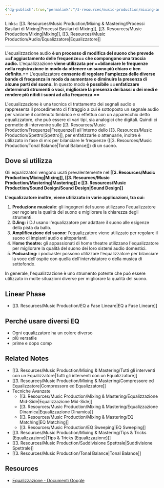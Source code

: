 ```yaml
---
{"dg-publish":true,"permalink":"/3-resources/music-production/mixing-and-mastering/equalizzazione/"}
---
```


Links:: [[3. Resources/Music Production/Mixing & Mastering/Processi Basilari di Mixing\|Processi Basilari di Mixing]], [[3. Resources/Music Production/Mixing\|Mixing]], [[3. Resources/Music Production/Audio/Equalizzatore\|Equalizzatore]]

---

L'equalizzazione audio **è un processo di modifica del suono che prevede ==l'aggiustamento delle frequenze== che compongono una traccia audio.** L'equalizzazione **viene utilizzata per ==bilanciare le frequenze nella registrazione in modo da ottenere un suono più chiaro e ben definito.==** L'equalizzatore **consente di regolare l'ampiezza delle diverse bande di frequenza in modo da aumentare o diminuire la presenza di alcune parti del suono.** In questo modo **è possibile ==enfatizzare determinati strumenti o voci, migliorare la presenza dei bassi o dei medi e rendere più nitidi i suoni ad alta frequenza.==**

L'equalizzazione è una tecnica di trattamento dei segnali audio e rappresenta il procedimento di filtraggio a cui è sottoposto un segnale audio per variarne il contenuto timbrico e si effettua con un apparecchio detto equalizzatore, che può essere di vari tipi, sia analogici che digitali.
Quindi ci permette di intervenire sulle [[3. Resources/Music Production/Frequenze\|Frequenze]] all'interno dello [[3. Resources/Music Production/Spettro\|Spettro]], per enfatizzarle o attenuarle, inoltre è utilizzato in fase di mix per bilanciare le frequenze ([[3. Resources/Music Production/Tonal Balance\|Tonal Balance]]) di un suono.

## Dove si utilizza

Gli equalizzatori vengono usati prevalentemente nel **[[3. Resources/Music Production/Mixing\|Mixing]], [[3. Resources/Music Production/Mastering\|Mastering]] e [[3. Resources/Music Production/Sound Design/Sound Design\|Sound Design]]**

**L'equalizzatore inoltre, viene utilizzato in varie applicazioni, tra cui:**

1. **Produzione musicale:** gli ingegneri del suono utilizzano l'equalizzatore per regolare la qualità del suono e migliorare la chiarezza degli strumenti.
2. **DJing:** i DJ usano l'equalizzatore per adattare il suono alle esigenze della pista da ballo.
3. **Amplificazione del suono:** l'equalizzatore viene utilizzato per regolare il suono di impianti audio e altoparlanti.
4. **Home theatre:** gli appassionati di home theatre utilizzano l'equalizzatore per migliorare la qualità del suono dei loro sistemi audio domestici.
5. **Podcasting:** i podcaster possono utilizzare l'equalizzatore per bilanciare la voce dell'ospite con quella dell'intervistatore o della musica di sottofondo.

In generale, l'equalizzazione è uno strumento potente che può essere utilizzato in molte situazioni diverse per migliorare la qualità del suono.


## Linear Phase

- [[3. Resources/Music Production/EQ a Fase Lineare\|EQ a Fase Lineare]]


## Perché usare diversi EQ

- Ogni equalizzatore ha un colore diverso
- più versatile
- prime e dopo comp


## Related Notes

- [[3. Resources/Music Production/Mixing & Mastering/Tutti gli interventi con un Equalizzatore\|Tutti gli interventi con un Equalizzatore]]
- [[3. Resources/Music Production/Mixing & Mastering/Compressore ed Equalizzatore\|Compressore ed Equalizzatore]]
- Tecniche Avanzate
	- [[3. Resources/Music Production/Mixing & Mastering/Equalizzazione Mid-Side\|Equalizzazione Mid-Side]]
	- [[3. Resources/Music Production/Mixing & Mastering/Equalizzazione Dinamica\|Equalizzazione Dinamica]]
	- [[3. Resources/Music Production/Mixing & Mastering/EQ Matching\|EQ Matching]]
	- [[3. Resources/Music Production/EQ Sweeping\|EQ Sweeping]]
- [[3. Resources/Music Production/Mixing & Mastering/Tips & Tricks (Equalizzazione)\|Tips & Tricks (Equalizzazione)]]
- [[3. Resources/Music Production/Suddivisione Spettrale\|Suddivisione Spettrale]]
- [[3. Resources/Music Production/Tonal Balance\|Tonal Balance]]

## Resources

- [Equalizzazione - Documenti Google](https://docs.google.com/document/d/1gihyPsQOx0o2iDpXPTc2tNd46TMH8DEtqL_T0kbDX0c/edit?usp=share_link)
